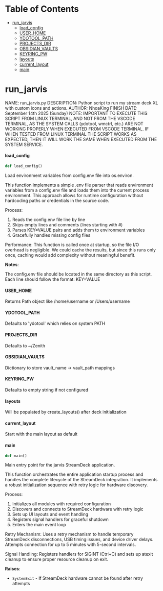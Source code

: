 # Table of Contents

* [run\_jarvis](#run_jarvis)
  * [load\_config](#run_jarvis.load_config)
  * [USER\_HOME](#run_jarvis.USER_HOME)
  * [YDOTOOL\_PATH](#run_jarvis.YDOTOOL_PATH)
  * [PROJECTS\_DIR](#run_jarvis.PROJECTS_DIR)
  * [OBSIDIAN\_VAULTS](#run_jarvis.OBSIDIAN_VAULTS)
  * [KEYRING\_PW](#run_jarvis.KEYRING_PW)
  * [layouts](#run_jarvis.layouts)
  * [current\_layout](#run_jarvis.current_layout)
  * [main](#run_jarvis.main)

<a id="run_jarvis"></a>

# run\_jarvis

NAME: run_jarvis.py
DESCRIPTION: Python script to run my stream deck XL with custom icons and actions.
AUTHOR: NhoaKing
FINISH DATE: September 14th 2025 (Sunday)
NOTE: IMPORTANT TO EXECUTE THIS SCRIPT FROM LINUX TERMINAL, AND NOT FROM THE VSCODE TERMINAL, AS THE SYSTEM CALLS (ydotool, wmctrl, etc.) ARE NOT WORKING PROPERLY WHEN EXECUTED FROM VSCODE TERMINAL. IF WHEN TESTED FROM LINUX TERMINAL THE SCRIPT WORKS AS EXPECTED, THEN IT WILL WORK THE SAME WHEN EXECUTED FROM THE SYSTEM SERVICE.

<a id="run_jarvis.load_config"></a>

#### load\_config

```python
def load_config()
```

Load environment variables from config.env file into os.environ.

This function implements a simple .env file parser that reads environment
variables from a config.env file and loads them into the current process
environment. This approach allows for runtime configuration without
hardcoding paths or credentials in the source code.

Process:
1. Reads the config.env file line by line
2. Skips empty lines and comments (lines starting with #)
3. Parses KEY=VALUE pairs and adds them to environment variables
4. Gracefully handles missing config files

Performance:
This function is called once at startup, so the file I/O overhead is
negligible. We could cache the results, but since this runs only once,
caching would add complexity without meaningful benefit.

**Notes**:

  The config.env file should be located in the same directory as this script.
  Each line should follow the format: KEY=VALUE

<a id="run_jarvis.USER_HOME"></a>

#### USER\_HOME

Returns Path object like /home/username or /Users/username

<a id="run_jarvis.YDOTOOL_PATH"></a>

#### YDOTOOL\_PATH

Defaults to 'ydotool' which relies on system PATH

<a id="run_jarvis.PROJECTS_DIR"></a>

#### PROJECTS\_DIR

Defaults to ~/Zenith

<a id="run_jarvis.OBSIDIAN_VAULTS"></a>

#### OBSIDIAN\_VAULTS

Dictionary to store vault_name -> vault_path mappings

<a id="run_jarvis.KEYRING_PW"></a>

#### KEYRING\_PW

Defaults to empty string if not configured

<a id="run_jarvis.layouts"></a>

#### layouts

Will be populated by create_layouts() after deck initialization

<a id="run_jarvis.current_layout"></a>

#### current\_layout

Start with the main layout as default

<a id="run_jarvis.main"></a>

#### main

```python
def main()
```

Main entry point for the jarvis StreamDeck application.

This function orchestrates the entire application startup process and handles
the complete lifecycle of the StreamDeck integration. It implements a robust
initialization sequence with retry logic for hardware discovery.

Process:
1. Initializes all modules with required configuration
2. Discovers and connects to StreamDeck hardware with retry logic
3. Sets up UI layouts and event handling
4. Registers signal handlers for graceful shutdown
5. Enters the main event loop

Retry Mechanism:
Uses a retry mechanism to handle temporary StreamDeck disconnections,
USB timing issues, and device driver delays. Attempts connection for
up to 5 minutes with 5-second intervals.

Signal Handling:
Registers handlers for SIGINT (Ctrl+C) and sets up atexit cleanup
to ensure proper resource cleanup on exit.

**Raises**:

- `SystemExit` - If StreamDeck hardware cannot be found after retry attempts

